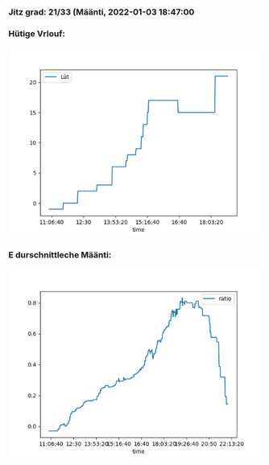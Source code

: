 ### Jitz grad: 21/33 (Määnti, 2022-01-03 18:47:00

### Hütige Vrlouf:
![Graph](Today.png)

### E durschnittleche Määnti:
![Graph](Määnti.png)